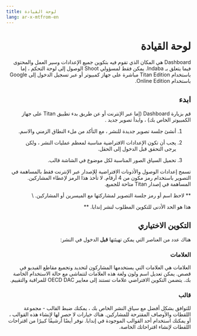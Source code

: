 ```yaml
---
title: لوحة القيادة
lang: ar-x-mtfrom-en
---
```

<ReadTime/> 

<h1 style=";text-align:right;direction:rtl"> لوحة القيادة </h1> 

<Leader> 

<p style=";text-align:right;direction:rtl"> Dashboard هي المكان الذي تقوم فيه بتكوين جميع الإعدادات وسير العمل والمحتوى فيما يتعلق بـ Indaba. يمكن فقط <span class="code">لمسؤولي Shoot</span> الوصول إلى لوحة التحكم ، إما باستخدام Titan Edition مباشرة على جهاز كمبيوتر أو عبر تسجيل الدخول إلى Google باستخدام Online Edition. </p> 

</Leader> 

<h2 style=";text-align:right;direction:rtl"> ابدء </h2> 

<p style=";text-align:right;direction:rtl"> قم بزيارة Dashboard (إما عبر الإنترنت أو عن طريق بدء تطبيق Titan على جهاز الكمبيوتر الخاص بك) ، <span class="code">وابدأ تصوير جديد</span> . </p> 

<ol style=";text-align:right;direction:rtl"><li style=";text-align:right;direction:rtl"> أنشئ جلسة تصوير جديدة للنشر ، مع التأكد من ملء النطاق الزمني والاسم. </li></ol> 
<ol start="2" style=";text-align:right;direction:rtl"><li style=";text-align:right;direction:rtl"> يجب أن تكون الإعدادات الافتراضية مناسبة لمعظم عمليات النشر ، ولكن يرجى التحقق قبل الدخول إلى الحقل. </li></ol> 
<ol start="3" style=";text-align:right;direction:rtl"><li style=";text-align:right;direction:rtl"> تحميل السياق الصور المناسبة لكل <span class="code">موضوع</span> في الشاشة <span class="code">قالب.</span> </li></ol> 

<Tip> 

<p style=";text-align:right;direction:rtl"> تسمح إعدادات الوصول والأذونات الافتراضية للإصدار عبر الإنترنت فقط بالمساهمة في التصوير باستخدام <span class="code">رمز</span> مكون من 4 أرقام. لا تأخذ هذا الرمز لإعطاء المشاركين. المساهمة في إصدار Titan متاحة للجميع. </p> 

<p style=";text-align:right;direction:rtl"> ** لاحظ اسم أو رمز جلسة التصوير لمشاركتها مع الميسرين أو المشاركين. \ </p> 
<p style=";text-align:right;direction:rtl"> هذا هو الحد الأدنى للتكوين المطلوب لنشر إندابا. ** </p> 

</Tip> 

<h2 style=";text-align:right;direction:rtl"> التكوين الاختياري </h2> 

<p style=";text-align:right;direction:rtl"> هناك عدد من العناصر التي يمكن تهيئتها <strong>قبل</strong> الدخول في النشر: </p> 

<h3 style=";text-align:right;direction:rtl"> العلامات </h3> 

<p style=";text-align:right;direction:rtl"> العلامات هي العلامات التي يستخدمها المشاركون لتحديد وتجميع مقاطع الفيديو في قصص. يمكن تعديل اسم ولون ولغة هذه العلامات لتتماشى مع حالة الاستخدام الخاصة بك. يتضمن التكوين الافتراضي علامات تستند إلى معايير OECD DAC للمراقبة والتقييم. </p> 

<h3 style=";text-align:right;direction:rtl"> قالب </h3> 

<p style=";text-align:right;direction:rtl"> للتوافق بشكل أفضل مع سياق النشر الخاص بك ، يمكنك ضبط <span class="code">القالب</span> - مجموعة اللقطات والأوصاف المقترحة للمشاركين. هناك خيارات لا حصر لها لإنشاء هذه القوالب ، أو يمكنك استخدام أحد القوالب الموجودة في إندابا. نوفر أيضًا أرشيفًا كبيرًا من اقتراحات اللقطات لإنشاء اقتراحاتك الخاصة. </p> 
